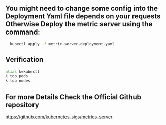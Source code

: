 ## You might need to change some config into the Deployment Yaml file depends on your requests Otherwise Deploy the metric server using the command:

  ```sh
    kubectl apply -f metric-server-deployment.yaml
  ```

## Verification

  ```sh
  alias k=kubectl
  k top pods
  k top nodes
  ```

## For more Details Check the Official Github repository
  
  https://github.com/kubernetes-sigs/metrics-server
